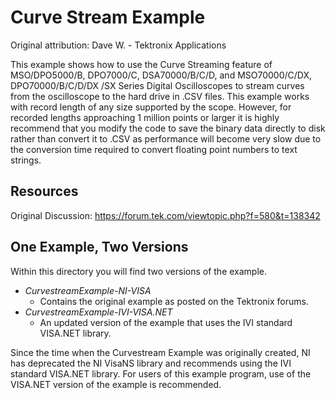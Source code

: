 # Curve Stream Example
Original attribution: Dave W. - Tektronix Applications

This example shows how to use the Curve Streaming feature of MSO/DPO5000/B, DPO7000/C, DSA70000/B/C/D, and MSO70000/C/DX, DPO70000/B/C/D/DX /SX Series Digital Oscilloscopes to stream curves from the oscilloscope to the hard drive in .CSV files. This example works with record length of any size supported by the scope. However, for recorded lengths approaching 1 million points or larger it is highly recommend that you modify the code to save the binary data directly to disk rather than convert it to .CSV as performance will become very slow due to the conversion time required to convert floating point numbers to text strings.

Resources
---------
Original Discussion:
https://forum.tek.com/viewtopic.php?f=580&t=138342


One Example, Two Versions
-------------------------
Within this directory you will find two versions of the example.
* *CurvestreamExample-NI-VISA*
  * Contains the original example as posted on the Tektronix forums.
* *CurvestreamExample-IVI-VISA<nolink/>.NET*
  * An updated version of the example that uses the IVI standard VISA<nolink/>.NET library.

Since the time when the Curvestream Example was originally created, NI has deprecated the NI VisaNS library and recommends using the IVI standard VISA<nolink/>.NET library.  For users of this example program, use of the VISA<nolink/>.NET version of the example is recommended.
